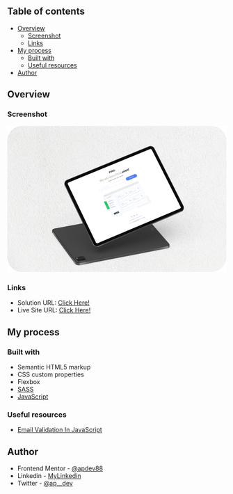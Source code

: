 ## Table of contents

- [Overview](#overview)
  - [Screenshot](#screenshot)
  - [Links](#links)
- [My process](#my-process)
  - [Built with](#built-with)
  - [Useful resources](#useful-resources)
- [Author](#author)

## Overview

### Screenshot

![](./design/ping-mockup.png)

### Links

- Solution URL: [Click Here!](https://github.com/APdev88/frontend-mentor-ping-coming-soon-page)
- Live Site URL: [Click Here!](https://ping-coming-soon-page-ap.netlify.app/)

## My process

### Built with

- Semantic HTML5 markup
- CSS custom properties
- Flexbox
- [SASS](https://sass-lang.com/)
- [JavaScript](https://developer.mozilla.org/en-US/docs/Web/JavaScript)

### Useful resources

- [Email Validation In JavaScript](https://www.youtube.com/watch?v=nRHCoOVSu5k&t=567s)

## Author

- Frontend Mentor - [@apdev88](https://www.frontendmentor.io/profile/APdev88)
- Linkedin - [MyLinkedin](https://www.linkedin.com/in/apdev88/)
- Twitter - [@ap\_\_dev](https://twitter.com/ap__dev)
